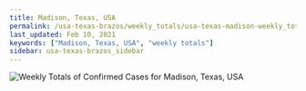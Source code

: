 ```yaml
---
title: Madison, Texas, USA
permalink: /usa-texas-brazos/weekly_totals/usa-texas-madison-weekly_totals.html
last_updated: Feb 10, 2021
keywords: ["Madison, Texas, USA", "weekly totals"]
sidebar: usa-texas-brazos_sidebar
---
```


![Weekly Totals of Confirmed Cases for Madison, Texas, USA](/covid_tracker/images/graphs/usa-texas-madison-weekly_totals_graph.png)
